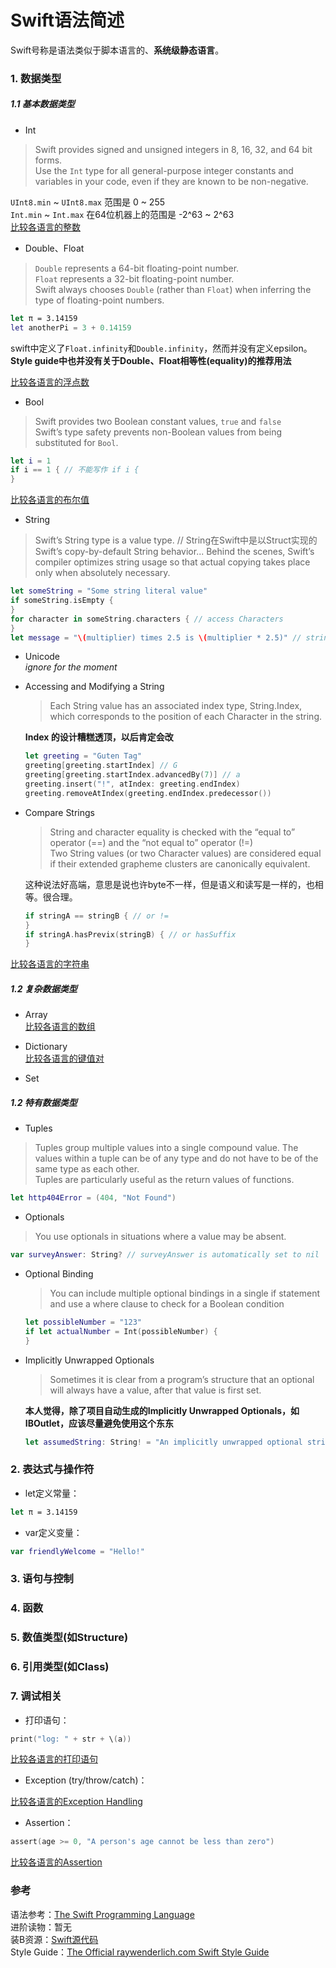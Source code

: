 # Swift语法简述
Swift号称是语法类似于脚本语言的、**系统级静态语言**。  

### 1. 数据类型

##### 1.1 基本数据类型
* Int  
> Swift provides signed and unsigned integers in 8, 16, 32, and 64 bit forms.  
> Use the `Int` type for all general-purpose integer constants and variables in your code, even if they are known to be non-negative.  

 `UInt8.min` ~ `UInt8.max` 范围是 0 ~ 255  
 `Int.min` ~ `Int.max` 在64位机器上的范围是 -2^63 ~ 2^63  
 [比较各语言的整数](https://github.com/shengzhe/Articles/tree/master/LanguagesCompare/CompareSyntax/01-CompareInteger)  

* Double、Float  
> `Double` represents a 64-bit floating-point number.  
> `Float` represents a 32-bit floating-point number.  
> Swift always chooses `Double` (rather than `Float`) when inferring the type of floating-point numbers.

 ```swift
 let π = 3.14159
 let anotherPi = 3 + 0.14159
 ```
 
 swift中定义了`Float.infinity`和`Double.infinity`，然而并没有定义epsilon。**Style guide中也并没有关于Double、Float相等性(equality)的推荐用法**
 
 [比较各语言的浮点数](https://github.com/shengzhe/Articles/tree/master/LanguagesCompare/CompareSyntax/02-CompareFloat)  

* Bool  
> Swift provides two Boolean constant values, `true` and `false`  
> Swift’s type safety prevents non-Boolean values from being substituted for `Bool`.  

 ```swift
 let i = 1
 if i == 1 { // 不能写作 if i {
 }
 ```
 [比较各语言的布尔值](https://github.com/shengzhe/Articles/tree/master/LanguagesCompare/CompareSyntax/03-CompareBool)  

* String  
> Swift’s String type is a value type. // String在Swift中是以Struct实现的  
> Swift’s copy-by-default String behavior... Behind the scenes, Swift’s compiler optimizes string usage so that actual copying takes place only when absolutely necessary.  

 ```swift
 let someString = "Some string literal value" 
 if someString.isEmpty {
 }
 for character in someString.characters { // access Characters
 }
 let message = "\(multiplier) times 2.5 is \(multiplier * 2.5)" // string interpolation
 ```
 
 * Unicode  
 *ignore for the moment*  
 
 * Accessing and Modifying a String  
   > Each String value has an associated index type, String.Index, which corresponds to the position of each Character in the string. 
   
     **Index 的设计糟糕透顶，以后肯定会改**
     ```swift
     let greeting = "Guten Tag"
     greeting[greeting.startIndex] // G
     greeting[greeting.startIndex.advancedBy(7)] // a
     greeting.insert("!", atIndex: greeting.endIndex)
     greeting.removeAtIndex(greeting.endIndex.predecessor())
     ```
 * Compare Strings  
   > String and character equality is checked with the “equal to” operator (==) and the “not equal to” operator (!=)  
   > Two String values (or two Character values) are considered equal if their extended grapheme clusters are canonically equivalent. 
   
     这种说法好高端，意思是说也许byte不一样，但是语义和读写是一样的，也相等。很合理。  
     ```swift
     if stringA == stringB { // or !=
     }
     if stringA.hasPrevix(stringB) { // or hasSuffix
     }
     ```
 
 [比较各语言的字符串](https://github.com/shengzhe/Articles/tree/master/LanguagesCompare/CompareSyntax/04-CompareString)  

##### 1.2 复杂数据类型
* Array  
 [比较各语言的数组](https://github.com/shengzhe/Articles/tree/master/LanguagesCompare/CompareSyntax/11-CompareArray)  

* Dictionary  
 [比较各语言的键值对](https://github.com/shengzhe/Articles/tree/master/LanguagesCompare/CompareSyntax/12-CompareDictionary)  

* Set  

##### 1.2 特有数据类型
* Tuples  
> Tuples group multiple values into a single compound value. The values within a tuple can be of any type and do not have to be of the same type as each other.  
> Tuples are particularly useful as the return values of functions.  
 
 ```swift
 let http404Error = (404, "Not Found")
 ```

* Optionals  
> You use optionals in situations where a value may be absent.  

 ```swift
 var surveyAnswer: String? // surveyAnswer is automatically set to nil
 ```
 * Optional Binding  
   
   > You can include multiple optional bindings in a single if statement and use a where clause to check for a Boolean condition  
   
     ```swift
     let possibleNumber = "123"
     if let actualNumber = Int(possibleNumber) {
     }
     ```
 
 * Implicitly Unwrapped Optionals  
   
   > Sometimes it is clear from a program’s structure that an optional will always have a value, after that value is first set.  
   
     **本人觉得，除了项目自动生成的Implicitly Unwrapped Optionals，如IBOutlet，应该尽量避免使用这个东东**  
     ```swift
     let assumedString: String! = "An implicitly unwrapped optional string."
     ```

### 2. 表达式与操作符
* let定义常量：
```swift
let π = 3.14159
```

* var定义变量：
```swift
var friendlyWelcome = "Hello!"
```

### 3. 语句与控制


### 4. 函数

### 5. 数值类型(如Structure)

### 6. 引用类型(如Class)

### 7. 调试相关
* 打印语句：
 ```swift
 print("log: " + str + \(a))
 ```

 [比较各语言的打印语句](https://github.com/shengzhe/Articles/tree/master/LanguagesCompare/CompareSyntax/91-CompareLog)  
 
* Exception (try/throw/catch)：
 
 [比较各语言的Exception Handling](https://github.com/shengzhe/Articles/tree/master/LanguagesCompare/CompareSyntax/92-CompareException)  
 
* Assertion：
 ```swift
 assert(age >= 0, "A person's age cannot be less than zero")
 ```
 
 [比较各语言的Assertion](https://github.com/shengzhe/Articles/tree/master/LanguagesCompare/CompareSyntax/93-CompareAssertion)  

### 参考
语法参考：[The Swift Programming Language](https://developer.apple.com/library/ios/documentation/Swift/Conceptual/Swift_Programming_Language)  
进阶读物：暂无  
装B资源：[Swift源代码](https://github.com/apple/swift)  
Style Guide：[The Official raywenderlich.com Swift Style Guide](https://github.com/raywenderlich/swift-style-guide)  
